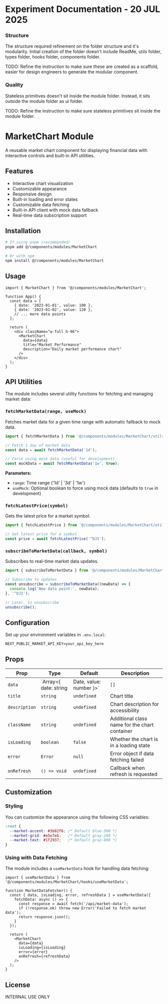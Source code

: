 # Experiment Documentation - 20 JUL 2025

### Structure
The structure required refinement on the folder structure and it's modularity. Initial creation of the folder doesn't include ReadMe, utils folder, types folder, hooks folder, components folder.

TODO:
Refine the instruction to make sure these are created as a scaffold, easier for design engineers to generate the modular component.

### Quality
Stateless primitives doesn't sit inside the module folder. Instead, it sits outside the module folder as ui folder.

TODO:
Refine the instruction to make sure stateless primitives sit inside the module folder.

# MarketChart Module

A reusable market chart component for displaying financial data with interactive controls and built-in API utilities.

## Features

- Interactive chart visualization
- Customizable appearance
- Responsive design
- Built-in loading and error states
- Customizable data fetching
- Built-in API client with mock data fallback
- Real-time data subscription support

## Installation

```bash
# If using pnpm (recommended)
pnpm add @/components/modules/MarketChart

# Or with npm
npm install @/components/modules/MarketChart
```

## Usage

```tsx
import { MarketChart } from '@/components/modules/MarketChart';

function App() {
  const data = [
    { date: '2023-01-01', value: 100 },
    { date: '2023-01-02', value: 120 },
    // ... more data points
  ];

  return (
    <div className="w-full h-96">
      <MarketChart 
        data={data}
        title="Market Performance"
        description="Daily market performance chart"
      />
    </div>
  );
}
```

## API Utilities

The module includes several utility functions for fetching and managing market data:

### `fetchMarketData(range, useMock)`

Fetches market data for a given time range with automatic fallback to mock data.

```typescript
import { fetchMarketData } from '@/components/modules/MarketChart/utils';

// Fetch 1 day of market data
const data = await fetchMarketData('1d');

// Force using mock data (useful for development)
const mockData = await fetchMarketData('1w', true);
```

**Parameters:**
- `range`: Time range ('1d' | '3d' | '1w')
- `useMock`: Optional boolean to force using mock data (defaults to `true` in development)

### `fetchLatestPrice(symbol)`

Gets the latest price for a market symbol.

```typescript
import { fetchLatestPrice } from '@/components/modules/MarketChart/utils';

// Get latest price for a symbol
const price = await fetchLatestPrice('^DJI');
```

### `subscribeToMarketData(callback, symbol)`

Subscribes to real-time market data updates.

```typescript
import { subscribeToMarketData } from '@/components/modules/MarketChart/utils';

// Subscribe to updates
const unsubscribe = subscribeToMarketData((newData) => {
  console.log('New data point:', newData);
}, '^DJI');

// Later, to unsubscribe
unsubscribe();
```

## Configuration

Set up your environment variables in `.env.local`:

```env
NEXT_PUBLIC_MARKET_API_KEY=your_api_key_here
```

## Props

| Prop | Type | Default | Description |
|------|------|---------|-------------|
| `data` | `Array<{ date: string | Date, value: number }>` | `[]` | Array of data points to display |
| `title` | `string` | `undefined` | Chart title |
| `description` | `string` | `undefined` | Chart description for accessibility |
| `className` | `string` | `undefined` | Additional class name for the chart container |
| `isLoading` | `boolean` | `false` | Whether the chart is in a loading state |
| `error` | `Error` | `null` | Error object if data fetching failed |
| `onRefresh` | `() => void` | `undefined` | Callback when refresh is requested |

## Customization

### Styling

You can customize the appearance using the following CSS variables:

```css
:root {
  --market-accent: #3b82f6; /* Default blue-500 */
  --market-grid: #e5e7eb;   /* Default gray-200 */
  --market-text: #1f2937;   /* Default gray-800 */
}
```

### Using with Data Fetching

The module includes a `useMarketData` hook for handling data fetching:

```tsx
import { useMarketData } from '@/components/modules/MarketChart/hooks/useMarketData';

function MarketDataFetcher() {
  const { data, isLoading, error, refreshData } = useMarketData({
    fetchData: async () => {
      const response = await fetch('/api/market-data');
      if (!response.ok) throw new Error('Failed to fetch market data');
      return response.json();
    }
  });

  return (
    <MarketChart 
      data={data}
      isLoading={isLoading}
      error={error}
      onRefresh={refreshData}
    />
  );
}
```

## License

INTERNAL USE ONLY
